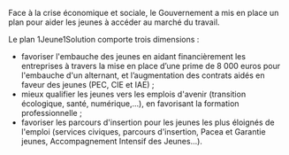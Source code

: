 <p>
  <span id="brief">
Face à la crise économique et sociale, le Gouvernement a mis en place un plan pour aider les jeunes à accéder au marché du travail.
  </span>
</p>
  <p> 
Le plan 1Jeune1Solution comporte trois dimensions&nbsp;:
     <ul>
    <li>favoriser l'embauche des jeunes en aidant financièrement les entreprises à travers la mise en place d’une prime de 8&nbsp;000 euros pour l'embauche d'un alternant, et l’augmentation des contrats aidés en faveur des jeunes (PEC, CIE et IAE)&nbsp;;</li>
    <li>mieux qualifier les jeunes vers les emplois d'avenir (transition écologique, santé, numérique,...), en favorisant la formation professionnelle&nbsp;;</li>
    <li>favoriser les parcours d'insertion pour les jeunes les plus éloignés de l'emploi (services civiques, parcours d'insertion, Pacea et Garantie jeunes, Accompagnement Intensif des Jeunes...).</li>
  </ul>
</p>